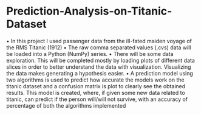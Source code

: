 # Prediction-Analysis-on-Titanic-Dataset
• In this project I used passenger data from the ill-fated maiden voyage of the RMS Titanic (1912) • The raw comma separated values (.cvs) data will be loaded into a Python (NumPy) series. • There will be some data exploration. This will be completed mostly by loading plots of different data  slices in order to better understand the data with visualization. Visualizing the data makes generating a  hypothesis easier. • A prediction model using two algorithms is used to predict how accurate the models work on the titanic  dataset and a confusion matrix is plot to clearly see the obtained results. This model is created, where,  if given some new data related to titanic, can predict if the person will/will not survive, with an accuracy  of percentage of both the algorithms implemented
